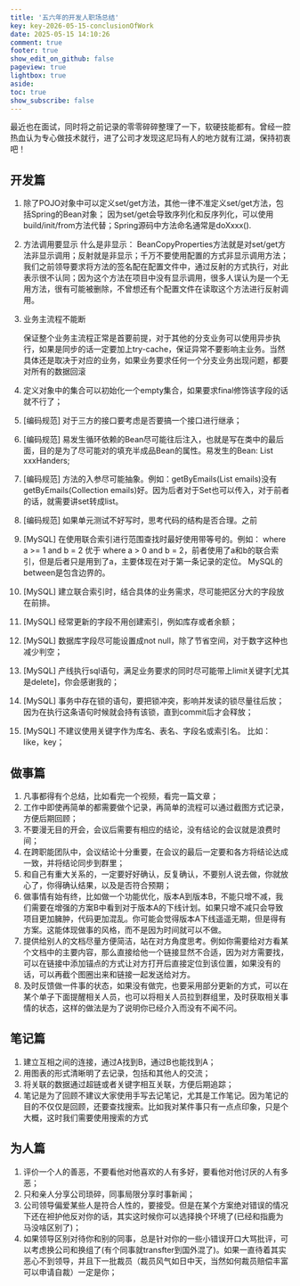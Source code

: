 ```yaml
---
title: '五六年的开发人职场总结'
key: key-2026-05-15-conclusionOfWork
date: 2025-05-15 14:10:26
comment: true
footer: true
show_edit_on_github: false
pageview: true
lightbox: true
aside:
toc: true
show_subscribe: false
---
```


最近也在面试，同时将之前记录的零零碎碎整理了一下，软硬技能都有。曾经一腔热血认为专心做技术就行，进了公司才发现这尼玛有人的地方就有江湖，保持初衷吧！

## 开发篇

1. 除了POJO对象中可以定义set/get方法，其他一律不准定义set/get方法，包括Spring的Bean对象； 因为set/get会导致序列化和反序列化，可以使用build/init/from方法代替；Spring源码中方法命名通常是doXxxx().

2. 方法调用要显示
   什么是非显示： BeanCopyProperties方法就是对set/get方法非显示调用；反射就是非显示；千万不要使用配置的方式非显示调用方法；我们之前领导要求将方法的签名配在配置文件中，通过反射的方式执行，对此表示很不认同；因为这个方法在项目中没有显示调用，很多人误认为是一个无用方法，很有可能被删除，不曾想还有个配置文件在读取这个方法进行反射调用。

3. 业务主流程不能断

   保证整个业务主流程正常是首要前提，对于其他的分支业务可以使用异步执行，如果是同步的话一定要加上try-cache，保证异常不要影响主业务。当然具体还是取决于对应的业务，如果业务要求任何一个分支业务出现问题，都要对所有的数据回滚

4. 定义对象中的集合可以初始化一个empty集合，如果要求final修饰该字段的话就不行了；

5. [编码规范] 对于三方的接口要考虑是否要搞一个接口进行继承；

6. [编码规范] 易发生循环依赖的Bean尽可能往后注入，也就是写在类中的最后面，目的是为了尽可能对的填充半成品Bean的属性。易发生的Bean: List<xxxHander> xxxHanders;

7. [编码规范] 方法的入参尽可能抽象。例如：getByEmails(List<String> emails)没有getByEmails(Collection<String> emails)好。因为后者对于Set也可以传入，对于前者的话，就需要讲set转成list。

8. [编码规范] 如果单元测试不好写时，思考代码的结构是否合理。之前

9. [MySQL] 在使用联合索引进行范围查找时最好使用带等号的。例如： where a >= 1 and b = 2 优于 where a > 0 and b = 2，前者使用了a和b的联合索引，但是后者只是用到了a，主要体现在对于第一条记录的定位。 MySQL的between是包含边界的。

10. [MySQL] 建立联合索引时，结合具体的业务需求，尽可能把区分大的字段放在前排。

11. [MySQL] 经常更新的字段不用创建索引，例如库存或者余额；

12. [MySQL] 数据库字段尽可能设置成not null，除了节省空间，对于数字这种也减少判空；

13. [MySQL] 产线执行sql语句，满足业务要求的同时尽可能带上limit关键字[尤其是delete]，你会感谢我的；

14. [MySQL] 事务中存在锁的语句，要把锁冲突，影响并发读的锁尽量往后放； 因为在执行这条语句时候就会持有该锁，直到commit后才会释放；

15. [MySQL] 不建议使用关键字作为库名、表名、字段名或索引名。 比如： like，key；

## 做事篇

1. 凡事都得有个总结，比如看完一个视频，看完一篇文章；
2. 工作中即使再简单的都需要做个记录，再简单的流程可以通过截图方式记录，方便后期回顾；
3. 不要漫无目的开会，会议后需要有相应的结论，没有结论的会议就是浪费时间；
4. 在跨职能团队中，会议结论十分重要，在会议的最后一定要和各方将结论达成一致，并将结论同步到群里；
5. 和自己有重大关系的，一定要好好确认，反复确认，不要别人说去做，你就放心了，你得确认结果，以及是否符合预期；
6. 做事情有始有终，比如做一个功能优化，版本A到版本B，不能只增不减，我们需要在增强的方案B中看到对于版本A的下线计划。如果只增不减只会导致项目更加臃肿，代码更加混乱。你可能会觉得版本A下线遥遥无期，但是得有方案。这能体现做事的风格，而不是因为时间就可以不做。
7. 提供给别人的文档尽量方便简洁，站在对方角度思考。例如你需要给对方看某个文档中的主要内容，那么直接给他一个链接显然不合适，因为对方需要找，可以在链接中添加锚点的方式让对方打开后直接定位到该位置，如果没有的话，可以再截个图圈出来和链接一起发送给对方。
8. 及时反馈做一件事的状态，如果没有做完，也要采用部分更新的方式，可以在某个单子下面提醒相关人员，也可以将相关人员拉到群组里，及时获取相关事情的状态，这样的做法是为了说明你已经介入而没有不闻不问。

## 笔记篇

1. 建立互相之间的连接，通过A找到B，通过B也能找到A；
2. 用图表的形式清晰明了去记录，包括和其他人的交流；
3. 将关联的数据通过超链或者关键字相互关联，方便后期追踪；
4. 笔记是为了回顾不建议大家使用手写去记笔记，尤其是工作笔记。因为笔记的目的不仅仅是回顾，还要查找搜索。比如我对某件事只有一点点印象，只是个大概，这时我们需要使用搜索的方式

## 为人篇

1. 评价一个人的善恶，不要看他对他喜欢的人有多好，要看他对他讨厌的人有多恶；
2. 只和亲人分享公司琐碎，同事局限分享时事新闻；
3. 公司领导偏爱某些人是符合人性的，要接受。但是在某个方案绝对错误的情况下还在袒护他反对你的话，其实这时候你可以选择换个环境了(已经和指鹿为马没啥区别了)；
4. 如果领导区别对待你和别的同事，总是针对你的一些小错误开口大骂批评，可以考虑换公司和换组了(有个同事就transfter到国外混了)。如果一直待着其实恶心不到领导，并且下一批裁员（裁员风气如日中天，当然如何裁员赔偿丰富可以申请自裁）一定是你；

